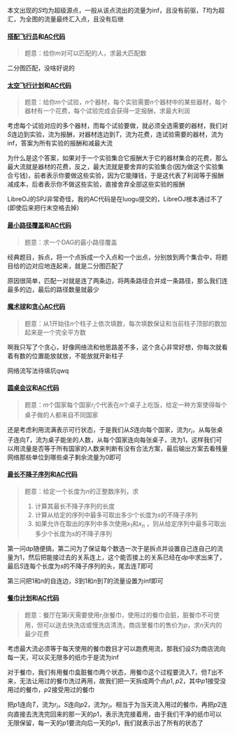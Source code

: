 本文出现的$S$均为超级源点，一般从该点流出的流量为inf，且没有前驱，$T$均为超汇，为全图的流量最终汇入点，且没有后继

#### [搭配飞行员](https://loj.ac/problem/6000)和[AC代码](https://loj.ac/submission/742109)

>题意：给你$m$对可以匹配的人，求最大匹配数

二分图匹配，没啥好说的

#### [太空飞行计划](https://loj.ac/problem/6001)和[AC代码](https://loj.ac/submission/743282)

>题意：给你$m$个试验，$n$个器材，每个实验需要$n$个器材中的某些器材，每个器材有一个花费，每个试验完成会获得一定报酬，求最大利润

考虑每个试验对应的多个器材，而每个试验要做，就必须全选需要的器材，我们对$S$连边到实验，流为报酬，对器材连边到$T$，流为花费，连试验需要的器材，流为inf，答案为所有实验的报酬和减最大流

为什么是这个答案，如果对于一个实验集合它报酬大于它的器材集合的花费，那么最大流就是器材的花费，反之，最大流就是要舍弃的实验集合(因为做这个实验集合亏钱)，前者表示你要做这些实验，因为它能赚钱，于是这代表了利润等于报酬减成本，后者表示你不做这些实验，直接舍弃全部这些实验的报酬

LibreOJ的SPJ非常奇怪，我的AC代码是在luogu提交的，LibreOJ根本通过不了(即使后来把行末空格去掉)

#### [最小路径覆盖](https://loj.ac/problem/6002)和[AC代码](https://loj.ac/submission/743221)

>题意：求一个DAG的最小路径覆盖

经典题目，拆点，将一个点拆成一个入点和一个出点，分别放到两个集合中，将题目给的边对应地连起来，就是二分图匹配了

原因很简单，匹配一对就是连了两条边，将两条路径合并成一条路径，那么我们连最多的边，最后的路径数量就最少

#### [魔术球](https://loj.ac/problem/6003)和[贪心AC代码](https://loj.ac/submission/743334)

>题意：从$1$开始往$n$个柱子上依次填数，每次填数保证和当前柱子顶部的数加起来是一个完全平方数

啊我只写了个贪心，好像网络流和他思路差不多，这个贪心非常好想，你每次就看着有数的位置能放就放，不能放就开新柱子

网络流写法待填坑qwq

#### [圆桌会议](https://loj.ac/problem/6004)和[AC代码](https://loj.ac/submission/743881)

>题意：$m$个国家每个国家$r_i$个代表在$n$个桌子上吃饭，给定一种方案使得每个桌子做的人都来自不同国家

还是考虑利用流满表示可行状态，于是我们从$S$连向每个国家，流为$r_i$，从每张桌子连向$T$，流为桌子能坐的人数，从每个国家连向每张桌子，流为$1$，这样我们可以用流量是否等于所有国家的人数来判断有没有合法方案，最后输出方案去看残量网络那些单位到哪些桌子剩余流量为0即可

#### [最长不降子序列](https://loj.ac/problem/6005)和[AC代码]()

>题意：给定一个长度为$n$的正整数序列，求
>1. 计算其最长不降子序列的长度
>2. 计算从给定的序列中最多可取出多少个长度为$s$的不降子序列
>3. 如果允许在取出的序列中多次使用$x_1$和$x_n$ ，则从给定序列中最多可取出多少个长度为$s$的不降子序列

第一问dp随便搞，第二问为了保证每个数选一次于是拆点并设置自己连自己的流量为1，然后把能接过去的关系连上，这个能否接上的关系已经在$dp$中求出来了，最后$S$连每个长度为$s$的不降子序列的头，尾去连$T$即可

第三问把$1$和$n$的自连边，$S$到$1$和$n$到$T$的流量设置为inf即可

#### [餐巾计划](https://loj.ac/problem/6008)和[AC代码](https://loj.ac/submission/743131)

>题意：餐厅在第$i$天需要使用$r_i$张餐巾，使用过的餐巾会脏，脏餐巾不可使用，但可以送去快洗店或慢洗店清洗，商店里餐巾的售价为$p$，求$n$天内的最少花费

考虑最大流必须等于每天使用的餐巾数目才可以跑费用流，那我们设$S$为商店流向每一天，可以买无限多的纸巾于是流为inf

对于餐巾，我们有用餐巾盒脏餐巾两个状态，用餐巾这个过程要流入$T$，但$T$出不来，无法让用过的餐巾洗过再用，故我们把一天拆成两个点$p1,p2$，其中$p1$接受没用过的餐巾，$p2$接受用过的餐巾

把$p1$连向$T$，流为$r_i$，$S$连向$p2$，流为$r_i$，相当于为当天流入用过的餐巾，再把$p2$连向直接去洗洗完回来的那一天的$p1$，表示洗完接着用，由于我们干净的纸巾可以无限保留，每一天的$p1$要流向后一天的$p1$，我们就表示出了所有的状态了
